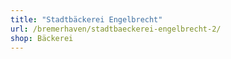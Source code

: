 ```yaml
---
title: "Stadtbäckerei Engelbrecht"
url: /bremerhaven/stadtbaeckerei-engelbrecht-2/
shop: Bäckerei
---
```

